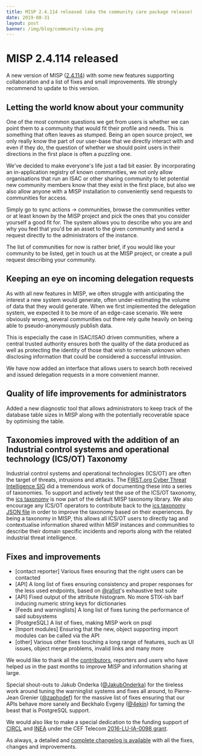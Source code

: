 ```yaml
---
title: MISP 2.4.114 released (aka the community care package release)
date: 2019-08-31
layout: post
banner: /img/blog/community-view.png
---
```



# MISP 2.4.114 released

A new version of MISP ([2.4.114](https://github.com/MISP/MISP/tree/v2.4.114)) with some new features supporting collaboration and a list of fixes and small improvements. We strongly recommend to update to this version.

## Letting the world know about your community

One of the most common questions we get from users is whether we can point them to a community that would fit their profile and needs. This is something that often leaves as stumped. Being an open source project, we only really know the part of our user-base that we directly interact with and even if they do, the question of whether we should point users in their directions in the first place is often a puzzling one.

We've decided to make everyone's life just a tad bit easier. By incorporating an in-application registry of known communities, we not only allow organisations that run an ISAC or other sharing community to let potential new community members know that they exist in the first place, but also we also allow anyone with a MISP installation to conveniently send requests to communities for access.

Simply go to sync actions -> communities, browse the communities vetter or at least known by the MISP project and pick the ones that you consider yourself a good fit for. The system allows you to describe who you are and why you feel that you'd be an asset to the given community and send a request directly to the administrators of the instance.

The list of communities for now is rather brief, if you would like your community to be listed, get in touch us at the MISP project, or create a pull request describing your community.

## Keeping an eye on incoming delegation requests

As with all new features in MISP, we often struggle with anticipating the interest a new system would generate, often under-estimating the volume of data that they would generate. When we first implemented the delegation system, we expected it to be more of an edge-case scenario. We were obviously wrong, several communities out there rely quite heavily on being able to pseudo-anonymously publish data.

This is especially the case in ISAC/ISAO driven communities, where a central trusted authority ensures both the quality of the data produced as well as protecting the identity of those that wish to remain unknown when disclosing information that could be considered a successful intrusion.

We have now added an interface that allows users to search both received and issued delegation requests in a more convenient manner.

## Quality of life improvements for administrators

Added a new diagnostic tool that allows administrators to keep track of the database table sizes in MISP along with the potentially recoverable space by optimising the table.

## Taxonomies improved with the addition of an Industrial control systems and operational technology (ICS/OT) Taxonomy

Industrial control systems and operational technologies (ICS/OT) are often the target of threats, intrusions and attacks. The [FIRST.org Cyber Threat Intelligence SIG](https://www.first.org/global/sigs/cti/) did a tremendous work of documenting these into a series of taxonomies. To support and actively test the use of the ICS/OT taxonomy, the [ics taxonomy](/taxonomies.html#_ics) is now part of the default MISP taxonomy library. We also encourage any ICS/OT operators to contribute back to the [ics taxonomy JSON file](https://github.com/MISP/misp-taxonomies/blob/master/ics/machinetag.json) in order to improve the taxonomy based on their experiences. By being a taxonomy in MISP, this allows all ICS/OT users to directly tag and contextualise information shared within MISP instances and communities to describe their domain specific incidents and reports along with the related industrial threat intelligence.

## Fixes and improvements

- [contact reporter] Various fixes ensuring that the right users can be contacted
- [API] A long list of fixes ensuring consistency and proper responses for the less used endpoints, based on [@rafiot](https://github.com/rafiot/)'s exhaustive test suite
- [API] Fixed output of the attribute histogram. No more STIX-ish barf inducing numeric string keys for dictionaries
- [Feeds and warninglists] A long list of fixes tuning the performance of said subsystems
- [PostgreSQL] A list of fixes, making MISP work on psql
- [Import modules] Ensuring that the new, object supporting import modules can be called via the API
- [other] Various other fixes touching a long range of features, such as UI issues, object merge problems, invalid links and many more

We would like to thank all the [contributors](/contributors), reporters and users who have helped us in the past months to improve MISP and information sharing at large.

Special shout-outs to Jakub Onderka ([@JakubOnderka](https://github.com/JakubOnderka)) for the tireless work around tuning the warninglist systems and fixes all around, to Pierre-Jean Grenier ([@zaphodef](https://github.com/zaphodef)) for the massive list of fixes ensuring that our APIs behave more sanely and Beckhalo Evgeny ([@4ekin](https://github.com/4ekin)) for taming the beast that is PostgreSQL support.

We would also like to make a special dedication to the funding support of [CIRCL](https://twitter.com/circl_lu) and [INEA](https://twitter.com/inea_eu) under the CEF Telecom [2016-LU-IA-0098 grant](https://ec.europa.eu/inea/sites/inea/files/cef_telecom_supported_actions_november_2018.pdf).

As always, a detailed and [complete changelog is available](/Changelog.txt) with all the fixes, changes and improvements.

